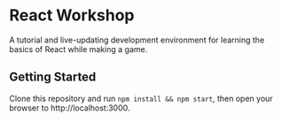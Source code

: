 # React Workshop
A tutorial and live-updating development environment for learning the basics of React while making a game.

## Getting Started
Clone this repository and run `npm install && npm start`, then open your browser to http://localhost:3000.
